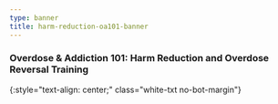 ```yaml
---
type: banner
title: harm-reduction-oa101-banner
---
```


### Overdose & Addiction 101: Harm Reduction and Overdose Reversal Training
{:style="text-align: center;" class="white-txt no-bot-margin"}
